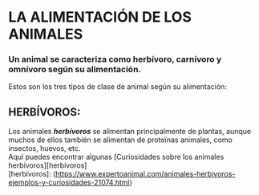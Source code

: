 # LA ALIMENTACIÓN DE LOS ANIMALES #
### Un animal se caracteriza como herbívoro, carnívoro y omnívoro según su alimentación. ####
Estos son los tres tipos de clase de animal según su alimentación:
## HERBÍVOROS: ##
Los animales ***herbívoros*** se alimentan principalmente de plantas, aunque muchos de ellos también se alimentan de proteïnas animales, como insectos, huevos, etc.  
Aquí puedes encontrar algunas [Curiosidades sobre los animales herbívoros][herbívoros]  
[herbívoros]: (https://www.expertoanimal.com/animales-herbivoros-ejemplos-y-curiosidades-21074.html)

